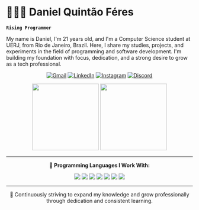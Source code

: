 # 👩🏻‍💻 Daniel Quintão Féres

**`Rising Programmer`**

My name is Daniel, I'm 21 years old, and I'm a Computer Science student at UERJ, from Rio de Janeiro, Brazil. Here, I share my studies, projects, and experiments in the field of programming and software development. I'm building my foundation with focus, dedication, and a strong desire to grow as a tech professional.


<div align="center">

[![Gmail](https://img.shields.io/badge/-Gmail-D14836?style=flat-square&logo=Gmail&logoColor=white)](mailto:danielqferes@gmail.com)
[![LinkedIn](https://img.shields.io/badge/-LinkedIn-0077B5?style=flat-square&logo=Linkedin&logoColor=white)](https://linkedin.com/in/quintaodaniel)
[![Instagram](https://img.shields.io/badge/-Instagram-E4405F?style=flat-square&logo=Instagram&logoColor=white)](https://instagram.com/quintao_daniel)
[![Discord](https://img.shields.io/badge/-Discord-5865F2?style=flat-square&logo=Discord&logoColor=white)](https://discordapp.com/users/395948147878264833)

</div>
<div align="center">

<img height="180em" src="https://github-readme-stats.vercel.app/api?username=quintaodaniel&show_icons=true&theme=dark" />
<img height="180em" src="https://github-readme-stats.vercel.app/api/top-langs/?username=quintaodaniel&layout=compact&theme=dark" />


</div>

---

<div align="center">

🚀 **Programming Languages I Work With:**  

<img src="https://img.shields.io/badge/-Python-3776AB?style=flat-square&logo=python&logoColor=white" />
<img src="https://img.shields.io/badge/-C-00599C?style=flat-square&logo=c&logoColor=white" />
<img src="https://img.shields.io/badge/-SQL-4479A1?style=flat-square&logo=mysql&logoColor=white" />
<img src="https://img.shields.io/badge/-Git-F05032?style=flat-square&logo=git&logoColor=white" />
<img src="https://img.shields.io/badge/-Java-007396?style=flat-square&logo=java&logoColor=white" />
<img src="https://img.shields.io/badge/-HTML-E34F26?style=flat-square&logo=html5&logoColor=white" />
<img src="https://img.shields.io/badge/-CSS-1572B6?style=flat-square&logo=css3&logoColor=white" />

</div>

---

<div align="center">

💼 Continuously striving to expand my knowledge and grow professionally through dedication and consistent learning.

</div>


